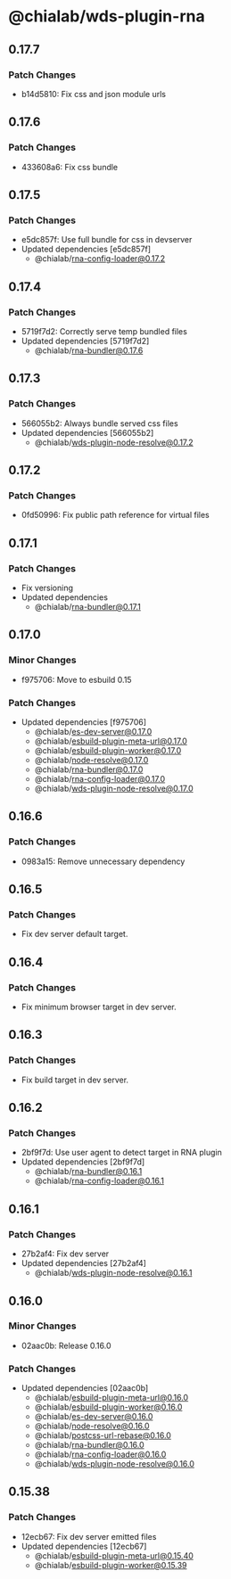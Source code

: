 # @chialab/wds-plugin-rna

## 0.17.7

### Patch Changes

- b14d5810: Fix css and json module urls

## 0.17.6

### Patch Changes

- 433608a6: Fix css bundle

## 0.17.5

### Patch Changes

- e5dc857f: Use full bundle for css in devserver
- Updated dependencies [e5dc857f]
  - @chialab/rna-config-loader@0.17.2

## 0.17.4

### Patch Changes

- 5719f7d2: Correctly serve temp bundled files
- Updated dependencies [5719f7d2]
  - @chialab/rna-bundler@0.17.6

## 0.17.3

### Patch Changes

- 566055b2: Always bundle served css files
- Updated dependencies [566055b2]
  - @chialab/wds-plugin-node-resolve@0.17.2

## 0.17.2

### Patch Changes

- 0fd50996: Fix public path reference for virtual files

## 0.17.1

### Patch Changes

- Fix versioning
- Updated dependencies
  - @chialab/rna-bundler@0.17.1

## 0.17.0

### Minor Changes

- f975706: Move to esbuild 0.15

### Patch Changes

- Updated dependencies [f975706]
  - @chialab/es-dev-server@0.17.0
  - @chialab/esbuild-plugin-meta-url@0.17.0
  - @chialab/esbuild-plugin-worker@0.17.0
  - @chialab/node-resolve@0.17.0
  - @chialab/rna-bundler@0.17.0
  - @chialab/rna-config-loader@0.17.0
  - @chialab/wds-plugin-node-resolve@0.17.0

## 0.16.6

### Patch Changes

- 0983a15: Remove unnecessary dependency

## 0.16.5

### Patch Changes

- Fix dev server default target.

## 0.16.4

### Patch Changes

- Fix minimum browser target in dev server.

## 0.16.3

### Patch Changes

- Fix build target in dev server.

## 0.16.2

### Patch Changes

- 2bf9f7d: Use user agent to detect target in RNA plugin
- Updated dependencies [2bf9f7d]
  - @chialab/rna-bundler@0.16.1
  - @chialab/rna-config-loader@0.16.1

## 0.16.1

### Patch Changes

- 27b2af4: Fix dev server
- Updated dependencies [27b2af4]
  - @chialab/wds-plugin-node-resolve@0.16.1

## 0.16.0

### Minor Changes

- 02aac0b: Release 0.16.0

### Patch Changes

- Updated dependencies [02aac0b]
  - @chialab/esbuild-plugin-meta-url@0.16.0
  - @chialab/esbuild-plugin-worker@0.16.0
  - @chialab/es-dev-server@0.16.0
  - @chialab/node-resolve@0.16.0
  - @chialab/postcss-url-rebase@0.16.0
  - @chialab/rna-bundler@0.16.0
  - @chialab/rna-config-loader@0.16.0
  - @chialab/wds-plugin-node-resolve@0.16.0

## 0.15.38

### Patch Changes

- 12ecb67: Fix dev server emitted files
- Updated dependencies [12ecb67]
  - @chialab/esbuild-plugin-meta-url@0.15.40
  - @chialab/esbuild-plugin-worker@0.15.39
